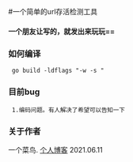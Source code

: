 #一个简单的url存活检测工具
#### 一个朋友让写的，就发出来玩玩==
### 如何编译
```
 go build -ldflags "-w -s "
```
### 目前bug
```
 1.编码问题。有人解决了希望可以告知一下
```
### 关于作者
一个菜鸟.
[个人博客](https://www.nctry.com)
2021.06.11